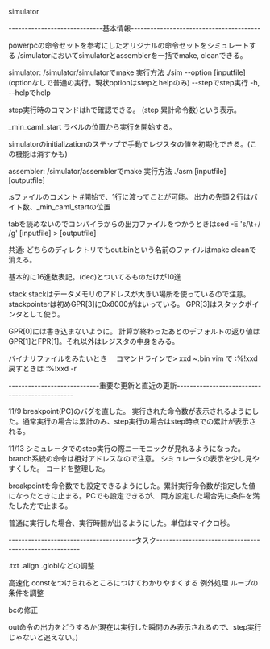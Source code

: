 simulator

-----------------------------基本情報----------------------------------------

powerpcの命令セットを参考にしたオリジナルの命令セットをシミュレートする
/simulatorにおいてsimulatorとassemblerを一括でmake, cleanできる。



simulator: 
/simulator/simulatorでmake 実行方法 ./sim --option [inputfile]    (optionなしで普通の実行。現状optionはstepとhelpのみ)
--stepでstep実行
-h, --helpでhelp

step実行時のコマンドはhで確認できる。
(step 累計命令数)という表示。

_min_caml_start ラベルの位置から実行を開始する。

simulatorのinitializationのステップで手動でレジスタの値を初期化できる。(この機能は消すかも)



assembler: /simulator/assemblerでmake 実行方法 ./asm [inputfile] [outputfile]

.sファイルのコメント #開始で、1行に渡ってことが可能。
出力の先頭２行はバイト数、_min_caml_startの位置

tabを読めないのでコンパイラからの出力ファイルをつかうときはsed -E 's/\t+/ /g' [inputfile] > [outputfile]



共通:
どちらのディレクトリでもout.binという名前のファイルはmake cleanで消える。

基本的に16進数表記。(dec)とついてるものだけが10進

stack
	stackはデータメモリのアドレスが大きい場所を使っているので注意。
	stackpointerは初めGPR[3]に0x8000がはいっている。
	GPR[3]はスタックポインタとして使う。

GPR[0]には書き込まないように。
計算が終わったあとのデフォルトの返り値はGPR[1]とFPR[1]。それ以外はレジスタの中身をみる。

バイナリファイルをみたいとき　
	コマンドラインで> xxd ~.bin
	vim で :%!xxd  戻すときは :%!xxd -r

----------------------------重要な更新と直近の更新----------------------------------------------

11/9
breakpoint(PC)のバグを直した。
実行された命令数が表示されるようにした。通常実行の場合は累計のみ、step実行の場合はstep時点での累計が表示される。

11/13
シミュレータでのstep実行の際ニーモニックが見れるようになった。branch系統の命令は相対アドレスなので注意。
シミュレータの表示を少し見やすくした。
コードを整理した。

breakpointを命令数でも設定できるようにした。累計実行命令数が指定した値になったときに止まる。PCでも設定できるが、
両方設定した場合先に条件を満たした方で止まる。

普通に実行した場合、実行時間が出るようにした。単位はマイクロ秒。

---------------------------------------タスク------------------------------------------------------

.txt .align .globlなどの調整

高速化
	constをつけられるところにつけてわかりやすくする
	例外処理
	ループの条件を調整

bcの修正

out命令の出力をどうするか(現在は実行した瞬間のみ表示されるので、step実行じゃないと追えない。)

